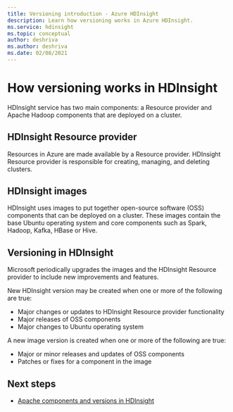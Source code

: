 ```yaml
---
title: Versioning introduction - Azure HDInsight
description: Learn how versioning works in Azure HDInsight.
ms.service: hdinsight
ms.topic: conceptual
author: deshriva
ms.author: deshriva
ms.date: 02/08/2021
---
```


# How versioning works in HDInsight

HDInsight service has two main components: a Resource provider and Apache Hadoop components that are deployed on a cluster. 

## HDInsight Resource provider

Resources in Azure are made available by a Resource provider. HDInsight Resource provider is responsible for creating, managing, and deleting clusters.

## HDInsight images

HDInsight uses images to put together open-source software (OSS) components that can be deployed on a cluster. These images contain the base Ubuntu operating system and core components such as Spark, Hadoop, Kafka, HBase or Hive.

## Versioning in HDInsight

Microsoft periodically upgrades the images and the HDInsight Resource provider to include new improvements and features.

New HDInsight version may be created when one or more of the following are true:

- Major changes or updates to HDInsight Resource provider functionality
- Major releases of OSS components
- Major changes to Ubuntu operating system

A new image version is created when one or more of the following are true:

- Major or minor releases and updates of OSS components
- Patches or fixes for a component in the image

## Next steps

- [Apache components and versions in HDInsight](./hdinsight-component-versioning.md)
